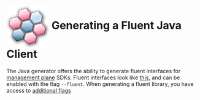 # <img align="center" src="../images/logo.png">  Generating a Fluent Java Client

The Java generator offers the ability to generate fluent interfaces for [management plane][mgmt] SDKs.
Fluent interfaces look like [this][fluent_ex], and can be enabled with the flag `--fluent`. When
generating a fluent library, you have access to [additional flags][fluent_flags]

<!-- LINKS -->
[mgmt]: https://docs.microsoft.com/azure/azure-resource-manager/management/control-plane-and-data-plane#control-plane
[fluent_ex]: https://github.com/Azure/azure-sdk-for-java/tree/master/sdk/resourcemanager#fluent-interface
[fluent_flags]: ../../readme.md#additional-settings-for-fluent